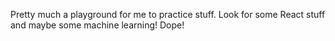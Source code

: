 Pretty much a playground for me to practice stuff. Look for some React stuff and maybe some machine learning! Dope!